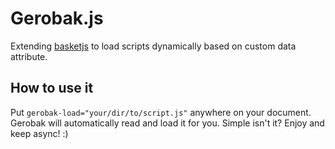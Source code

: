 # Gerobak.js

Extending [basketjs](https://github.com/addyosmani/basket.js) to load scripts dynamically based on custom data attribute.


## How to use it
Put `gerobak-load="your/dir/to/script.js"` anywhere on your document. Gerobak will automatically read and load it for you. Simple isn't it? Enjoy and keep async! :)
